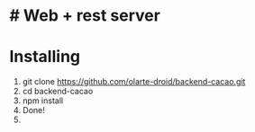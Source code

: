 # # Web  + rest server

# Installing

1. git clone https://github.com/olarte-droid/backend-cacao.git
2. cd backend-cacao
3. npm install
4. Done!
5. 

